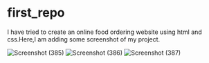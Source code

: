 # first_repo
I have tried to create an online food ordering website using html and css.Here,I am adding some screenshot of my project.

![Screenshot (385)](https://user-images.githubusercontent.com/97395647/164890602-00bd333d-5c68-4a83-8cc8-d94440c4f2c1.png)
![Screenshot (386)](https://user-images.githubusercontent.com/97395647/164890622-7c963648-5915-494e-8b3c-2e6d9b400e0e.png)
![Screenshot (387)](https://user-images.githubusercontent.com/97395647/164890636-a9e975a7-c125-4870-8d01-926cd27c506d.png)
